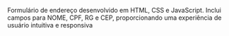 Formulário de endereço desenvolvido em HTML, CSS e JavaScript. Inclui campos para NOME, CPF, RG e CEP, proporcionando uma experiência de usuário intuitiva e responsiva
